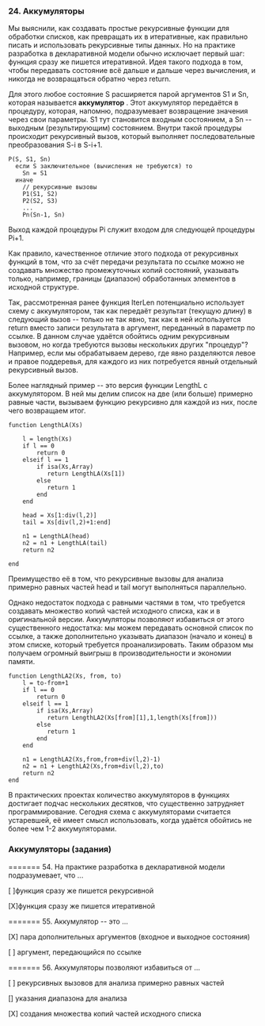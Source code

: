 ### 24. Аккумуляторы

Мы выяснили, как создавать простые рекурсивные функции для обработки списков, как превращать их в итеративные, как правильно писать и использовать рекурсивные типы данных. Но на практике разработка в декларативной модели обычно исключает первый шаг: функция сразу же пишется итеративной. Идея такого подхода в том, чтобы передавать состояние всё дальше и дальше через вычисления, и никогда не возвращаться обратно через return.

Для этого любое состояние S расширяется парой аргументов S1 и Sn, которая называется  **аккумулятор** . Этот аккумулятор передаётся в процедуру, которая, напомню, подразумевает возвращение значения через свои параметры. S1 тут становится входным состоянием, а Sn -- выходным (результирующим) состоянием. Внутри такой процедуры происходит рекурсивный вызов, который выполняет последовательные преобразования S-i в S-i+1.

```
P(S, S1, Sn)
  если S заключительное (вычисления не требуются) то 
    Sn = S1
  иначе
    // рекурсивные вызовы 
    P1(S1, S2)
    P2(S2, S3)
    ...
    Pn(Sn-1, Sn)
```

Выход каждой процедуры Pi служит входом для следующей процедуры Pi+1.

Как правило, качественное отличие этого подхода от рекурсивных функций в том, что за счёт передачи результата по ссылке можно не создавать множество промежуточных копий состояний, указывать только, например, границы (диапазон) обработанных элементов в исходной структуре.

Так, рассмотренная ранее функция IterLen потенциально использует схему с аккумулятором, так как передаёт результат (текущую длину) в следующий вызов -- только не так явно, так как в ней используется return вместо записи результата в аргумент, переданный в параметр по ссылке.
В данном случае удаётся обойтись одним рекурсивным вызовом, но когда требуются вызовы нескольких других "процедур"? Например, если мы обрабатываем дерево, где явно разделяются левое и правое поддеревья, для каждого из них потребуется явный отдельный рекурсивный вызов.


Более наглядный пример -- это версия функции LengthL с аккумулятором. В ней мы делим список на две (или больше) примерно равные части, вызываем функцию рекурсивно для каждой из них, после чего возвращаем итог.

```
function LengthLA(Xs)

    l = length(Xs)
    if l == 0
        return 0
    elseif l == 1
        if isa(Xs,Array)
           return LengthLA(Xs[1])
        else
           return 1
        end 
    end

    head = Xs[1:div(l,2)]
    tail = Xs[div(l,2)+1:end]

    n1 = LengthLA(head)
    n2 = n1 + LengthLA(tail)
    return n2

end
```

Преимущество её в том, что рекурсивные вызовы для анализа примерно равных частей head и tail могут выполняться параллельно.


Однако недостаток подхода с равными частями в том, что требуется создавать множество копий частей исходного списка, как и в оригинальной версии. Аккумуляторы позволяют избавиться от этого существенного недостатка: мы можем передавать основной список по ссылке, а также дополнительно указывать диапазон (начало и конец) в этом списке, который требуется проанализировать. Таким образом мы получаем огромный выигрыш в производительности и экономии памяти.

```
function LengthLA2(Xs, from, to)
    l = to-from+1
    if l == 0
        return 0
    elseif l == 1
        if isa(Xs,Array)
           return LengthLA2(Xs[from][1],1,length(Xs[from]))
        else
           return 1
        end 
    end

    n1 = LengthLA2(Xs,from,from+div(l,2)-1)
    n2 = n1 + LengthLA2(Xs,from+div(l,2),to)
    return n2
end
```

В практических проектах количество аккумуляторов в функциях достигает подчас нескольких десятков, что существенно затрудняет программирование. Сегодня схема с аккумуляторами считается устаревшей, её имеет смысл использовать, когда удаётся обойтись не более чем 1-2 аккумуляторами.


### Аккумуляторы (задания)

======= 54. На практике разработка в декларативной модели подразумевает, что ...

[ ]функция сразу же пишется рекурсивной

[X]функция сразу же пишется итеративной

======= 55. Аккумулятор -- это ...

[X] пара дополнительных аргументов (входное и выходное состояния)

[ ] аргумент, передающийся по ссылке

======= 56. Аккумуляторы позволяют избавиться от ...

[ ] рекурсивных вызовов для анализа примерно равных частей

[] указания диапазона для анализа

[X] создания множества копий частей исходного списка
